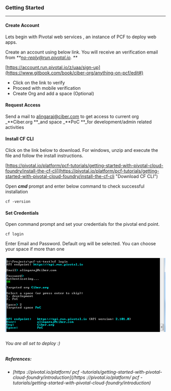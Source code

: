 ### Getting Started

---

#### Create Account

Lets begin with Pivotal web services , an instance of PCF to deploy web apps.

Create an account using below link. You will receive an verification email from _**no-reply@run.pivotal.io. **_

[https://account.run.pivotal.io/z/uaa/sign-up](https://www.gitbook.com/book/ciber-org/anything-on-pcf/edit#)

* Click on the link to verify
* Proceed with mobile verification
* Create Org and add a space \(Optional\)

#### Request Access

Send a mail to [alingaraj@ciber.com](/alingaraj@ciber.com) to get access to current org _**Ciber.org **\_and space _**PoC **\_for development/admin related activities

#### Install CF CLI

Click on the link below to download. For windows, unzip and execute the file and follow the install instructions.

[https://pivotal.io/platform/pcf-tutorials/getting-started-with-pivotal-cloud-foundry/install-the-cf-cli](https://pivotal.io/platform/pcf-tutorials/getting-started-with-pivotal-cloud-foundry/install-the-cf-cli "Download CF CLI")

Open _**cmd**_ prompt and enter below command to check successful installation

```
cf -version
```

#### Set Credentials

Open command prompt and set your credentials for the pivotal end point.

```
cf login
```

Enter Email and Password. Default org will be selected. You can choose your space if more than one

##### ![](/assets/authenticate.png)

###### You are all set to deploy :\)



##### References:

* ###### [https ://pivotal.io/platform/ pcf -tutorials/getting-started-with-pivotal-cloud-foundry/introduction](/https ://pivotal.io/platform/ pcf -tutorials/getting-started-with-pivotal-cloud-foundry/introduction)



